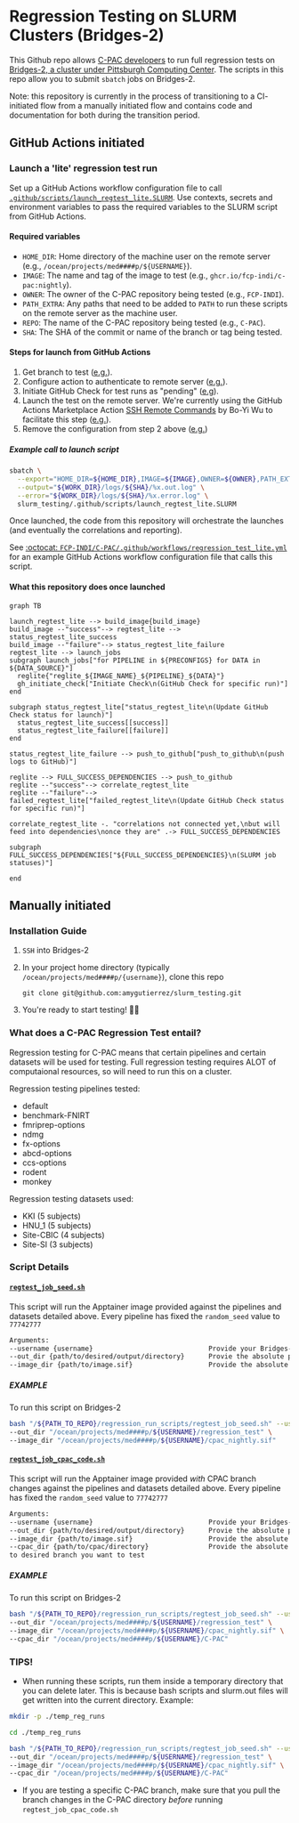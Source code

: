 # Regression Testing on SLURM Clusters (Bridges-2)

This Github repo allows [C-PAC developers](https://github.com/orgs/FCP-INDI/teams/developers) to run full regression tests on [Bridges-2, a cluster under Pittsburgh Computing Center](https://www.psc.edu/resources/bridges-2/user-guide/).
The scripts in this repo allow you to submit `sbatch` jobs on Bridges-2.

Note: this repository is currently in the process of transitioning to a <span title="continuous integration">CI</span>-initiated flow from a manually initiated flow and contains code and documentation for both during the transition period.

## GitHub Actions initiated

### Launch a 'lite' regression test run

Set up a GitHub Actions workflow configuration file to call [`.github/scripts/launch_regtest_lite.SLURM`](.github/scripts/launch_regtest_lite.SLURM). Use contexts, secrets and environment variables to pass the required variables to the SLURM script from GitHub Actions.

#### Required variables

* `HOME_DIR`: Home directory of the machine user on the remote server (e.g., `/ocean/projects/med####p/${USERNAME}`).
* `IMAGE`: The name and tag of the image to test (e.g., `ghcr.io/fcp-indi/c-pac:nightly`).
* `OWNER`: The owner of the C-PAC repository being tested (e.g., `FCP-INDI`).
* `PATH_EXTRA`: Any paths that need to be added to `PATH` to run these scripts on the remote server as the machine user.
* `REPO`: The name of the C-PAC repository being tested (e.g., `C-PAC`).
* `SHA`: The SHA of the commit or name of the branch or tag being tested.

#### Steps for launch from GitHub Actions

1. Get branch to test ([e.g.](https://github.com/FCP-INDI/C-PAC/blob/eabf86cc4cb87a6d4fb42364ac954f2274770fa7/.github/workflows/regression_test_lite.yml#L31-L46)).
2. Configure action to authenticate to remote server ([e.g.](https://github.com/FCP-INDI/C-PAC/blob/eabf86cc4cb87a6d4fb42364ac954f2274770fa7/.github/workflows/regression_test_lite.yml#L48-L53)).
3. Initiate GitHub Check for test runs as "pending" ([e.g](https://github.com/FCP-INDI/C-PAC/blob/eabf86cc4cb87a6d4fb42364ac954f2274770fa7/.github/workflows/regression_test_lite.yml#L55-L61)).
4. Launch the test on the remote server. We're currently using the GitHub Actions Marketplace Action [SSH Remote Commands](https://github.com/marketplace/actions/ssh-remote-commands?version=v1.0.0) by Bo-Yi Wu to facilitate this step ([e.g.](https://github.com/FCP-INDI/C-PAC/blob/eabf86cc4cb87a6d4fb42364ac954f2274770fa7/.github/workflows/regression_test_lite.yml#L63-L80)).
5. Remove the configuration from step 2 above ([e.g.](https://github.com/FCP-INDI/C-PAC/blob/eabf86cc4cb87a6d4fb42364ac954f2274770fa7/.github/workflows/regression_test_lite.yml#L82-L84))

##### Example call to launch script

```BASH
sbatch \
  --export="HOME_DIR=${HOME_DIR},IMAGE=${IMAGE},OWNER=${OWNER},PATH_EXTRA=${PATH_EXTRA},REPO=${REPO},SHA=${SHA}" \
  --output="${WORK_DIR}/logs/${SHA}/%x.out.log" \
  --error="${WORK_DIR}/logs/${SHA}/%x.error.log" \
  slurm_testing/.github/scripts/launch_regtest_lite.SLURM
```

Once launched, the code from this repository will orchestrate the launches (and eventually the correlations and reporting).

See [:octocat: `FCP-INDI/C-PAC/.github/workflows/regression_test_lite.yml`](https://github.com/FCP-INDI/C-PAC/blob/eabf86cc4cb87a6d4fb42364ac954f2274770fa7/.github/workflows/regression_test_lite.yml) for an example GitHub Actions workflow configuration file that calls this script.

#### What this repository does once launched

```mermaid
graph TB

launch_regtest_lite --> build_image{build_image}
build_image --"success"--> regtest_lite --> status_regtest_lite_success
build_image --"failure"--> status_regtest_lite_failure
regtest_lite --> launch_jobs
subgraph launch_jobs["for PIPELINE in ${PRECONFIGS} for DATA in ${DATA_SOURCE}"]
  reglite{"reglite_${IMAGE_NAME}_${PIPELINE}_${DATA}"}
  gh_initiate_check["Initiate Check\n(GitHub Check for specific run)"]
end

subgraph status_regtest_lite["status_regtest_lite\n(Update GitHub Check status for launch)"]
  status_regtest_lite_success[[success]]
  status_regtest_lite_failure[[failure]]
end

status_regtest_lite_failure --> push_to_github["push_to_github\n(push logs to GitHub)"]

reglite --> FULL_SUCCESS_DEPENDENCIES --> push_to_github
reglite --"success"--> correlate_regtest_lite
reglite --"failure"--> failed_regtest_lite["failed_regtest_lite\n(Update GitHub Check status for specific run)"]

correlate_regtest_lite -. "correlations not connected yet,\nbut will feed into dependencies\nonce they are" .-> FULL_SUCCESS_DEPENDENCIES

subgraph FULL_SUCCESS_DEPENDENCIES["${FULL_SUCCESS_DEPENDENCIES}\n(SLURM job statuses)"]

end
```

## Manually initiated

### Installation Guide

1. `SSH` into Bridges-2
2. In your project home directory (typically `/ocean/projects/med####p/{username}`),
   clone this repo

   ```shell
   git clone git@github.com:amygutierrez/slurm_testing.git
   ```

3. You're ready to start testing! :technologist:

### What does a C-PAC Regression Test entail?

Regression testing for C-PAC means that certain pipelines and certain datasets will be used for testing.
Full regression testing requires ALOT of computaional resources, so will need to run this on a cluster.

Regression testing pipelines tested:

- default
- benchmark-FNIRT
- fmriprep-options
- ndmg
- fx-options
- abcd-options
- ccs-options
- rodent
- monkey

Regression testing datasets used:

- KKI (5 subjects)
- HNU_1 (5 subjects)
- Site-CBIC (4 subjects)
- Site-SI (3 subjects)

### Script Details

#### [`regtest_job_seed.sh`](./regression_run_scripts/regtest_job_seed.sh)

This script will run the Apptainer image provided against the pipelines and datasets detailed above.
Every pipeline has fixed the `random_seed` value to `77742777`

```txt
Arguments:
--username {username}                             Provide your Bridges-2 username
--out_dir {path/to/desired/output/directory}      Provie the absolute path for the regression test outputs.
--image_dir {path/to/image.sif}                   Provide the absolute path to the Apptainer image you want to use
```

##### EXAMPLE

To run this script on Bridges-2

```BASH
bash "/${PATH_TO_REPO}/regression_run_scripts/regtest_job_seed.sh" --username "${USERNAME}" \
--out_dir "/ocean/projects/med####p/${USERNAME}/regression_test" \
--image_dir "/ocean/projects/med####p/${USERNAME}/cpac_nightly.sif"
```

#### [`regtest_job_cpac_code.sh`](./regression_run_scripts/regtest_job_cpac_code.sh)

This script will run the Apptainer image provided _with_ CPAC branch changes against the pipelines and datasets detailed above.
Every pipeline has fixed the `random_seed` value to `77742777`

```txt
Arguments:
--username {username}                             Provide your Bridges-2 username
--out_dir {path/to/desired/output/directory}      Provie the absolute path for the regression test outputs.
--image_dir {path/to/image.sif}                   Provide the absolute path to the Apptainer image you want to use
--cpac_dir {path/to/cpac/directory}               Provide the absolute path to CPAC git repository. Make sure C-PAC points
to desired branch you want to test
```

##### EXAMPLE

To run this script on Bridges-2

```BASH
bash "/${PATH_TO_REPO}/regression_run_scripts/regtest_job_seed.sh" --username "${USERNAME}" \
--out_dir "/ocean/projects/med####p/${USERNAME}/regression_test" \
--image_dir "/ocean/projects/med####p/${USERNAME}/cpac_nightly.sif" \
--cpac_dir "/ocean/projects/med####p/${USERNAME}/C-PAC"
```

### TIPS!

- When running these scripts, run them inside a temporary directory that you can delete later.
This is because bash scripts and slurm.out files will get written into the current directory. Example:

```BASH
mkdir -p ./temp_reg_runs

cd ./temp_reg_runs

bash "/${PATH_TO_REPO}/regression_run_scripts/regtest_job_seed.sh" --username "${USERNAME}" \
--out_dir "/ocean/projects/med####p/${USERNAME}/regression_test" \
--image_dir "/ocean/projects/med####p/${USERNAME}/cpac_nightly.sif" \
--cpac_dir "/ocean/projects/med####p/${USERNAME}/C-PAC"
```

- If you are testing a specific C-PAC branch, make sure that you pull the branch changes in the C-PAC directory _before_ running `regtest_job_cpac_code.sh`
